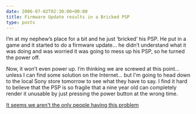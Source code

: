 ```yaml
---
date: 2006-07-02T02:30:00+00:00
title: Firmware Update results in a Bricked PSP
type: posts
---
```

I&rsquo;m at my nephew&rsquo;s place for a bit and he just &lsquo;bricked&rsquo; his PSP. He put in a game and it started to do a firmware update... he didn&rsquo;t understand what it was doing and was worried it was going to mess up his PSP, so he turned the power off.

Now, it won&rsquo;t even power up. I&rsquo;m thinking we are screwed at this point... unless I can find some solution on the Internet... but I'm going to head down to the local Sony store tomorrow to see what they have to say. I find it hard to believe that the PSP is so fragile that a nine year old can completely render it unusable by just pressing the power button at the wrong time.

[It seems we aren't the only people having this problem](http://www.askdavetaylor.com/my_psp_died_during_an_upgrade_and_now_its_dead_1.html)
